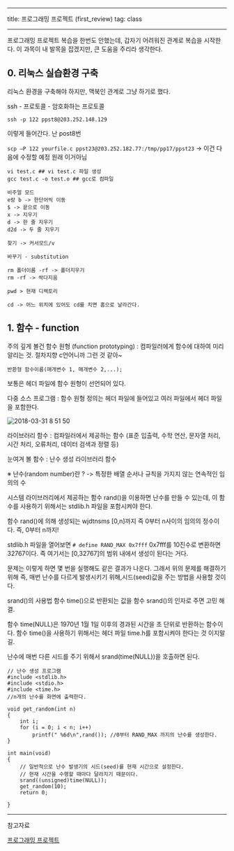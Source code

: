 
---

title:  프로그래밍 프로젝트 (first_review)
tag: class 

---

프로그래밍 프로젝트 복습을 한번도 안했는데, 
갑자기 어려워진 관계로 복습을 시작한다.
이 과목이 내 발목을 잡겠지만, 큰 도움을 주리라 생각한다.

## 0. 리눅스 실습환경 구축 

리눅스 환경을 구축해야 하지만, 맥북인 관계로 그냥 하기로 했다.

ssh - 프로토콜 - 암호화하는 프로토콜

` ssh -p 122 ppst8@203.252.148.129 `

이렇게 들어간다. 난 post8번 

`scp –P 122 yourfile.c ppst23@203.252.182.77:/tmp/pp17/ppst23`
-> 이건 다음에 수정할 예정 원래 이거아님

```
vi test.c ## vi test.c 파일 생성
gcc test.c -o test.o ## gcc로 컴파일

비주얼 모드
e랑 b -> 한단어씩 이동
$ -> 끝으로 이동
x -> 지우기
d -> 한 줄 지우기
d2d -> 두 줄 지우기

찾기 -> 커서모드/v

바꾸기 - substitution

rm 폴더이름 -rf -> 폴더지우기
rm -rf -> 싹다지움

pwd > 현재 디렉토리

cd -> 어느 위치에 있어도 cd를 치면 홈으로 날라간다.

```

## 1. 함수 - function

주의 깊게 볼건 함수 원형 (function prototyping) : 컴파일러에게 함수에 대하여 미리 알리는 것.
절차지향 c언어니까 그런 것 같아~

`반환형 함수이름(매개변수 1, 매개변수 2,...);`

보통은 헤더 파일에 함수 원형이 선언되어 있다.

다중 소스 프로그램 : 함수 원형 정의는 헤더 파일에 들어있고 여러 파일에서 헤더 파일을 포함한다.

![2018-03-31 8 51 50](https://user-images.githubusercontent.com/23495876/38162917-693ec31e-3525-11e8-95ea-ddeb212f4407.png)

라이브러리 함수 : 컴파일러에서 제공하는 함수
(표준 입출력, 수학 연산, 문자열 처리, 시간 처리, 오류처리, 데이터 검색과 정렬 등)

눈여겨 볼 함수 : 난수 생성 라이브러리 함수

※ 난수(random number)란 ?
 -> 특정한 배열 순서나 규칙을 가지지 않는 연속적인 임의의 수

시스템 라이브러리에서 제공하는 함수 rand()을 이용하면 난수를 만들 수 있는데, 이 함수를 사용하기 위해서는 stdlib.h 파일을 포함시켜야 한다.

함수 rand()에 의해 생성되는 wjdtnsms [0,n]까지 즉 0부터 n사이의 임의의 정수이다. 즉, 0부터 n까지!

stdlib.h 파일을 열어보면
`# define RAND_MAX 0x7fff`
0x7fff를 10진수로 변환하면 32767이다.
즉 여기서는 [0,32767]의 범위 내에서 생성이 된다는 거다.

문제는 이렇게 하면 몇 번을 실행해도 같은 결과가 나온다.
그래서 위의 문제를 해결하기 위해
즉, 매번 난수를 다르게 발생시키기 위해,시드(seed)값을 주는 방법을 사용할 것이다.

srand()의 사용법
함수 time()으로 반환되는 값을 함수 srand()의 인자로 주면 고민 해결.

함수 time(NULL)은 1970년 1월 1일 이후의 경과된 시간을 초 단위로 반환하는 함수이다. 함수 time()을 사용하기 위해서는 헤더 파일 time.h를 포함시켜야 한다는 것 이지말길.

난수에 매번 다른 시드를 주기 위해서 srand(time(NULL))을 호출하면 된다.


```
// 난수 생성 프로그램
#include <stdlib.h>
#include <stdio.h>
#include <time.h>
//n개의 난수를 화면에 출력한다.

void get_random(int n)
{
    int i;
    for (i = 0; i < n; i++)
        printf(" %6d\n",rand()); //0부터 RAND_MAX 까지의 난수를 생성한다.
}

int main(void)
{
    // 일반적으로 난수 발생기의 시드(seed)를 현재 시간으로 설정한다.
    // 현재 시간을 수행할 때마다 달라지기 때문이다.
    srand((unsigned)time(NULL));
    get_random(10);
    return 0;
    
}

```


--- 
참고자료

[프로그래밍 프로젝트](http://home.konkuk.ac.kr/~khidpig/lecture/2018_1/pp_a/)

